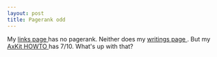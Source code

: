 ```yaml
---
layout: post
title: Pagerank odd 
---
```

<p>My <a href="/links">links page </a>has no pagerank. Neither does my <a href="/writings">writings page </a>. But my <a href="/dev/axkit/howto.html">AxKit HOWTO </a>has 7/10. What's up with that? </p>
